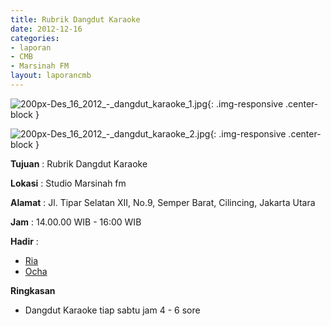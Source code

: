```yaml
---
title: Rubrik Dangdut Karaoke
date: 2012-12-16
categories:
- laporan
- CMB
- Marsinah FM
layout: laporancmb
---
```


![200px-Des_16_2012_-_dangdut_karaoke_1.jpg](/uploads/200px-Des_16_2012_-_dangdut_karaoke_1.jpg){: .img-responsive .center-block }

![200px-Des_16_2012_-_dangdut_karaoke_2.jpg](/uploads/200px-Des_16_2012_-_dangdut_karaoke_2.jpg){: .img-responsive .center-block }


**Tujuan** : Rubrik Dangdut Karaoke 

**Lokasi** : Studio Marsinah fm 

**Alamat** : Jl. Tipar Selatan XII, No.9, Semper Barat, Cilincing, Jakarta Utara 

**Jam** : 14.00.00 WIB - 16:00 WIB 

**Hadir** :
* [Ria](http://wiki.ciptamedia.org/wiki/Ria)
* [Ocha](http://wiki.ciptamedia.org/wiki/Ocha)

**Ringkasan**  
* Dangdut Karaoke tiap sabtu jam 4 - 6 sore
